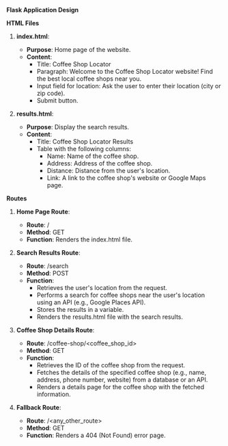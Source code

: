 **Flask Application Design**

**HTML Files**

1. **index.html**:
   - **Purpose**: Home page of the website.
   - **Content**:
     - Title: Coffee Shop Locator
     - Paragraph: Welcome to the Coffee Shop Locator website! Find the best local coffee shops near you.
     - Input field for location: Ask the user to enter their location (city or zip code).
     - Submit button.

2. **results.html**:
   - **Purpose**: Display the search results.
   - **Content**:
     - Title: Coffee Shop Locator Results
     - Table with the following columns:
       - Name: Name of the coffee shop.
       - Address: Address of the coffee shop.
       - Distance: Distance from the user's location.
       - Link: A link to the coffee shop's website or Google Maps page.

**Routes**

1. **Home Page Route**:
   - **Route**: /
   - **Method**: GET
   - **Function**: Renders the index.html file.

2. **Search Results Route**:
   - **Route**: /search
   - **Method**: POST
   - **Function**:
     - Retrieves the user's location from the request.
     - Performs a search for coffee shops near the user's location using an API (e.g., Google Places API).
     - Stores the results in a variable.
     - Renders the results.html file with the search results.

3. **Coffee Shop Details Route**:
   - **Route**: /coffee-shop/<coffee_shop_id>
   - **Method**: GET
   - **Function**:
     - Retrieves the ID of the coffee shop from the request.
     - Fetches the details of the specified coffee shop (e.g., name, address, phone number, website) from a database or an API.
     - Renders a details page for the coffee shop with the fetched information.

4. **Fallback Route**:
   - **Route**: /<any_other_route>
   - **Method**: GET
   - **Function**: Renders a 404 (Not Found) error page.